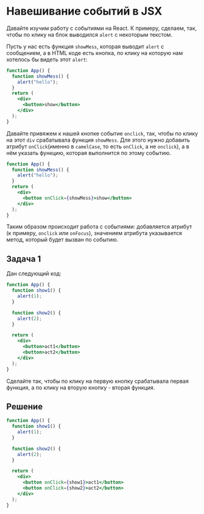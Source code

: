 # Навешивание событий в JSX

Давайте изучим работу с событиями на React. К примеру, сделаем, так, чтобы по клику на блок выводился `alert` с некоторым текстом.

Пусть у нас есть функция `showMess`, которая выводит `alert` с сообщением, а в HTML коде есть кнопка, по клику на которую нам хотелось бы видеть этот `alert`:

```jsx
function App() {
  function showMess() {
    alert("hello");
  }
  return (
    <div>
      <button>show</button>
    </div>
  );
}
```

Давайте привяжем к нашей кнопке событие `onclick`, так, чтобы по клику на этот `div` срабатывала функция `showMess`. Для этого нужно добавить атрибут `onClick`(именно в `camelCase`, то есть `onClick`, а не `onclick`), а в нём указать функцию, которая выполнится по этому событию.

```jsx
function App() {
  function showMess() {
    alert("hello");
  }
  return (
    <div>
      <button onClick={showMess}>show</button>
    </div>
  );
}
```

Таким образом происходит работа с событиями: добавляется атрибут (к примеру, `onclick` или `onFocus`), значением атрибута указывается метод, который будет вызван по событию.

## Задача 1

Дан следующий код:

```jsx
function App() {
  function show1() {
    alert(1);
  }

  function show2() {
    alert(2);
  }

  return (
    <div>
      <button>act1</button>
      <button>act2</button>
    </div>
  );
}
```

Сделайте так, чтобы по клику на первую кнопку срабатывала первая функция, а по клику на вторую кнопку - вторая функция.

## Решение

```jsx
function App() {
  function show1() {
    alert(1);
  }

  function show2() {
    alert(2);
  }

  return (
    <div>
      <button onClick={show1}>act1</button>
      <button onClick={show2}>act2</button>
    </div>
  );
}
```
